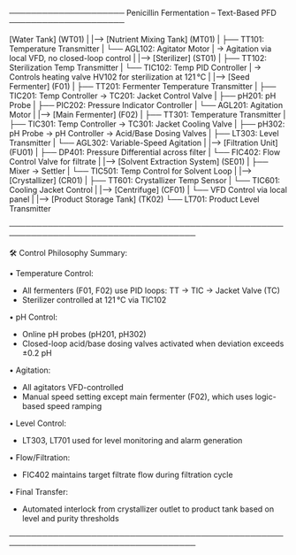 ───────────────────── Penicillin Fermentation – Text-Based PFD ─────────────────────

[Water Tank] (WT01)
   |
   |--> [Nutrient Mixing Tank] (MT01)
   |        ├── TT101: Temperature Transmitter
   |        └── AGL102: Agitator Motor
   |              → Agitation via local VFD, no closed-loop control
   |
   |--> [Sterilizer] (ST01)
   |        ├── TT102: Sterilization Temp Transmitter
   |        └── TIC102: Temp PID Controller
   |              → Controls heating valve HV102 for sterilization at 121 °C
   |
   |--> [Seed Fermenter] (F01)
   |        ├── TT201: Fermenter Temperature Transmitter
   |        ├── TIC201: Temp Controller → TC201: Jacket Control Valve
   |        ├── pH201: pH Probe
   |        ├── PIC202: Pressure Indicator Controller
   |        └── AGL201: Agitation Motor
   |
   |--> [Main Fermenter] (F02)
   |        ├── TT301: Temperature Transmitter
   |        ├── TIC301: Temp Controller → TC301: Jacket Cooling Valve
   |        ├── pH302: pH Probe → pH Controller → Acid/Base Dosing Valves
   |        ├── LT303: Level Transmitter
   |        └── AGL302: Variable-Speed Agitation
   |
   |--> [Filtration Unit] (FU01)
   |        ├── DP401: Pressure Differential across filter
   |        └── FIC402: Flow Control Valve for filtrate
   |
   |--> [Solvent Extraction System] (SE01)
   |        ├── Mixer → Settler
   |        └── TIC501: Temp Control for Solvent Loop
   |
   |--> [Crystallizer] (CR01)
   |        ├── TT601: Crystallizer Temp Sensor
   |        └── TIC601: Cooling Jacket Control
   |
   |--> [Centrifuge] (CF01)
   |        └── VFD Control via local panel
   |
   |--> [Product Storage Tank] (TK02)
            └── LT701: Product Level Transmitter

────────────────────────────────────────────────────────────────────────────────────

🛠 Control Philosophy Summary:

• Temperature Control:
   - All fermenters (F01, F02) use PID loops:
     TT → TIC → Jacket Valve (TC)
   - Sterilizer controlled at 121 °C via TIC102

• pH Control:
   - Online pH probes (pH201, pH302)
   - Closed-loop acid/base dosing valves activated when deviation exceeds ±0.2 pH

• Agitation:
   - All agitators VFD-controlled
   - Manual speed setting except main fermenter (F02), which uses logic-based speed ramping

• Level Control:
   - LT303, LT701 used for level monitoring and alarm generation

• Flow/Filtration:
   - FIC402 maintains target filtrate flow during filtration cycle

• Final Transfer:
   - Automated interlock from crystallizer outlet to product tank based on level and purity thresholds

────────────────────────────────────────────────────────────────────────────────────
